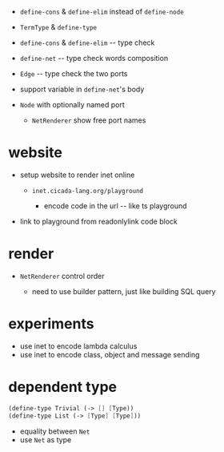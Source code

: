 - `define-cons` & `define-elim` instead of `define-node`

- `TermType` & `define-type`

- `define-cons` & `define-elim` -- type check

- `define-net` -- type check words composition

- `Edge` -- type check the two ports

- support variable in `define-net`'s body

- `Node` with optionally named port

  - `NetRenderer` show free port names

# website

- setup website to render inet online

  - `inet.cicada-lang.org/playground`

    - encode code in the url -- like ts playground

- link to playground from readonlylink code block

# render

- `NetRenderer` control order

  - need to use builder pattern, just like building SQL query

# experiments

- use inet to encode lambda calculus
- use inet to encode class, object and message sending

# dependent type

```scheme
(define-type Trivial (-> [] [Type))
(define-type List (-> [Type] [Type]))
```

- equality between `Net`
- use `Net` as type
